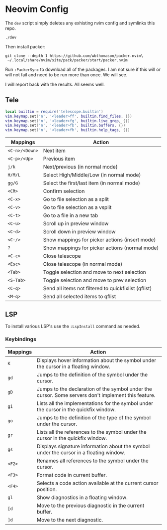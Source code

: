 # Neovim Config


The `dev` script simply deletes any exhisting nvim config and 
symlinks this repo. 

```
./dev
```

Then install packer:

```
git clone --depth 1 https://github.com/wbthomason/packer.nvim\
 ~/.local/share/nvim/site/pack/packer/start/packer.nvim
```

Run `:PackerSync` to download all of the packages. I am not sure if this will or will 
not fail and need to be run more than once. We will see. 

I will report back with the results. All seems well.

## Tele

```lua
local builtin = require('telescope.builtin')
vim.keymap.set('n', '<leader>ff', builtin.find_files, {})
vim.keymap.set('n', '<leader>fg', builtin.live_grep, {})
vim.keymap.set('n', '<leader>fb', builtin.buffers, {})
vim.keymap.set('n', '<leader>fh', builtin.help_tags, {})
```


| Mappings       | Action                                               |
|----------------|------------------------------------------------------|
| `<C-n>/<Down>` | Next item                                            |
| `<C-p>/<Up>`   | Previous item                                        |
| `j/k`          | Next/previous (in normal mode)                       |
| `H/M/L`        | Select High/Middle/Low (in normal mode)              |
| `gg/G`         | Select the first/last item (in normal mode)          |
| `<CR>`         | Confirm selection                                    |
| `<C-x>`        | Go to file selection as a split                      |
| `<C-v>`        | Go to file selection as a vsplit                     |
| `<C-t>`        | Go to a file in a new tab                            |
| `<C-u>`        | Scroll up in preview window                          |
| `<C-d>`        | Scroll down in preview window                        |
| `<C-/>`        | Show mappings for picker actions (insert mode)       |
| `?`            | Show mappings for picker actions (normal mode)       |
| `<C-c>`        | Close telescope                                      |
| `<Esc>`        | Close telescope (in normal mode)                     |
| `<Tab>`        | Toggle selection and move to next selection          |
| `<S-Tab>`      | Toggle selection and move to prev selection          |
| `<C-q>`        | Send all items not filtered to quickfixlist (qflist) |
| `<M-q>`        | Send all selected items to qflist                    |


## LSP

To install various LSP's use the `:LspInstall` command as needed. 

### Keybindings

| Mappings | Action                                                                                              |
|----------|-----------------------------------------------------------------------------------------------------|
| `K`      | Displays hover information about the symbol under the cursor in a floating window.                  |
| `gd`     | Jumps to the definition of the symbol under the cursor.                                             |
| `gD`     | Jumps to the declaration of the symbol under the cursor. Some servers don't implement this feature. |
| `gi`     | Lists all the implementations for the symbol under the cursor in the quickfix window.               |
| `go`     | Jumps to the definition of the type of the symbol under the cursor.                                 |
| `gr`     | Lists all the references to the symbol under the cursor in the quickfix window.                     |
| `gs`     | Displays signature information about the symbol under the cursor in a floating window.              |
| `<F2>`   | Renames all references to the symbol under the cursor.                                              |
| `<F3>`   | Format code in current buffer.                                                                      |
| `<F4>`   | Selects a code action available at the current cursor position.                                     |
| `gl`     | Show diagnostics in a floating window.                                                              |
| `[d`     | Move to the previous diagnostic in the current buffer.                                              |
| `]d`     | Move to the next diagnostic.                                                                        |

